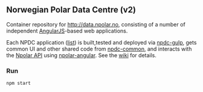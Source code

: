 ## Norwegian Polar Data Centre (v2)

Container repository for http://data.npolar.no, consisting of a number of independent [AngularJS](https://github.com/angular/angular.js)-based web applications.

Each NPDC application ([list](https://github.com/npolar?utf8=%E2%9C%93&query=npdc)) is built,tested and deployed via [npdc-gulp](https://github.com/npolar/npdc-gulp), gets common UI and other shared code from [npdc-common](https://github.com/npolar/npdc-common), and interacts with the [Npolar API](https://api.npolar.no) using [npolar-angular](https://github.com/npolar/angular-npolar).
See the [wiki](https://github.com/npolar/npdc/wiki) for details.

### Run
```
npm start
```